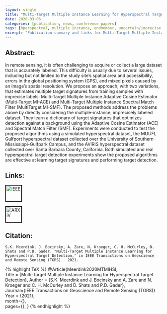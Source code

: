 ```yaml
---
layout: single
title: "Multi-Target Multiple Instance Learning for Hyperspectral Target Detection"
date: 2020-03-06
categories: [publication, news, conference papers]
tags: [hperspectral, multiple instance, endmember, uncertain/imprecise labels, classification, band selection, adaptive cosine estimator, spectral matched filter, classification, target detection, endmember variability, spectral variability, remote sensing, hyperspectral]
excerpt: "Publication summary and links for Multi-Target Multiple Instance Learning for Hyperspectral Target Detection"
---
```


## Abstract:
In remote sensing, it is often challenging to acquire or collect a large dataset that is accurately labeled. This difficulty is usually due to several issues, including but not limited to the study site’s spatial area and accessibility, errors in the global positioning system (GPS), and mixed pixels caused by an image’s spatial resolution. We propose an approach, with two variations, that estimates multiple target signatures from training samples with imprecise labels: Multi-Target Multiple Instance Adaptive Cosine Estimator (Multi-Target MI-ACE) and Multi-Target Multiple Instance Spectral Match Filter (MultiTarget MI-SMF). The proposed methods address the problems above by directly considering the multiple-instance, imprecisely labeled dataset. They learn a dictionary of target signatures that optimizes detection against a background using the Adaptive Cosine Estimator (ACE) and Spectral Match Filter (SMF). Experiments were conducted to test the proposed algorithms using a simulated hyperspectral dataset, the MUUFL Gulfport hyperspectral dataset collected over the University of Southern Mississippi-Gulfpark Campus, and the AVIRIS hyperspectral dataset collected over Santa Barbara County, California. Both simulated and real hyperspectral target detection experiments show the proposed algorithms are effective at learning target signatures and performing target detection.

## Links:
<p><a href="https://ieeexplore.ieee.org/document/9375470"><img src="/photos/links/ieee.jpg" alt="IEEE" width="50" border="2" /></a></p> <p><a href="https://arxiv.org/abs/1909.03316"><img src="/photos/links/arxiv.png" alt="ARXIV" height="50" border="2" /></a></p>

## Citation:
```
S.K. Meerdink, J. Bocinsky, A. Zare, N. Kroeger, C. H. McCurley, D. Shats and P.D. Gader. "Multi-Target Multiple Instance Learning for Hyperspectral Target Detection," in IEEE Transactions on Geoscience and Remote Sensing (TGRS).  2021.
```

{% highlight TeX %}
@Article{Meerdink2020MTMIHSI,  
Title = {Multi-Target Multiple Instance Learning for Hyperspectral Target Detection}, 
Author = {S.K. Meerdink and J. Bocinsky and A. Zare and N. Kroeger and C. H. McCurley and D. Shats and P.D. Gader},  
Journal={IEEE Transactions on Geoscience and Remote Sensing (TGRS)}
Year = {2021},  
month={},  
pages={},
}
{% endhighlight %}


